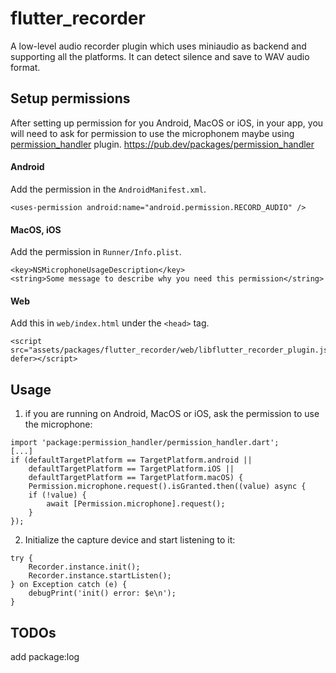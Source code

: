 # flutter_recorder

A low-level audio recorder plugin which uses miniaudio as backend and supporting all the platforms. It can detect silence and save to WAV audio format.

## Setup permissions
After setting up permission for you Android, MacOS or iOS, in your app, you will need to ask for permission to use the microphonem maybe using [permission_handler](https://pub.dev/packages/permission_handler) plugin.
https://pub.dev/packages/permission_handler

#### Android
Add the permission in the `AndroidManifest.xml`.
```
<uses-permission android:name="android.permission.RECORD_AUDIO" />
```

#### MacOS, iOS
Add the permission in `Runner/Info.plist`.
```
<key>NSMicrophoneUsageDescription</key>
<string>Some message to describe why you need this permission</string>
```

#### Web
Add this in `web/index.html` under the `<head>` tag.
```
<script src="assets/packages/flutter_recorder/web/libflutter_recorder_plugin.js" defer></script>
```

## Usage
1. if you are running on Android, MacOS or iOS, ask the permission to use the microphone:
```
import 'package:permission_handler/permission_handler.dart';
[...]
if (defaultTargetPlatform == TargetPlatform.android ||
    defaultTargetPlatform == TargetPlatform.iOS ||
    defaultTargetPlatform == TargetPlatform.macOS) {
    Permission.microphone.request().isGranted.then((value) async {
    if (!value) {
        await [Permission.microphone].request();
    }
});
```
2. Initialize the capture device and start listening to it:
```
try {
    Recorder.instance.init();
    Recorder.instance.startListen();
} on Exception catch (e) {
    debugPrint('init() error: $e\n');
}
```

## TODOs
add package:log